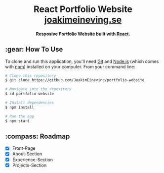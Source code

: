 <h1 align="center">
  <br>
  React Portfolio Website
  <br>
  <a href="https://joakimeineving.se/" target="_blank">joakimeineving.se</a>
</h1>

<h4 align="center">Resposive Portfolio Website built with <a href="https://reactjs.org/" target="_blank">React</a>.</h4>

<h2>
:gear: How To Use
</h2>

To clone and run this application, you'll need [Git](https://git-scm.com) and [Node.js](https://nodejs.org/en/download/) (which comes with [npm](http://npmjs.com)) installed on your computer. From your command line:

```bash
# Clone this repository
$ git clone https://github.com/JoakimEineving/portfolio-website

# Navigate into the repository
$ cd portfolio-website

# Install dependencies
$ npm install

# Run the app
$ npm start
```
<h2>
:compass: Roadmap
</h2>

* [x] Front-Page
* [x] About-Section
* [x] Experience-Section
* [x] Projects-Section
